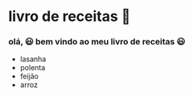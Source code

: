 # livro de receitas :book:


### olá, :smiley: bem vindo ao meu livro de receitas :smiley:

* lasanha
* polenta
* feijão
* arroz